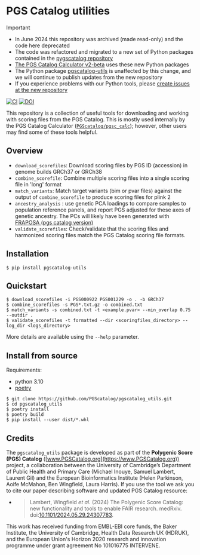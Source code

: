 # PGS Catalog utilities


> [!IMPORTANT]
> * In June 2024 this repository was archived (made read-only) and the code here deprecated
> * The code was refactored and migrated to a new set of Python packages contained in the [pygscatalog repository](https://github.com/PGScatalog/pygscatalog)
> * [The PGS Catalog Calculator v2-beta](https://github.com/PGScatalog/pgsc_calc/releases/tag/v2.0.0-beta) uses these new Python packages
> * The Python package [pgscatalog-utils](https://pypi.org/project/pgscatalog-utils/) is unaffected by this change, and we will continue to publish updates from the new repository
> * If you experience problems with our Python tools, please [create issues at the new repository](https://github.com/PGScatalog/pygscatalog/issues/new)
 
[![CI](https://github.com/PGScatalog/pgscatalog_utils/actions/workflows/main.yml/badge.svg)](https://github.com/PGScatalog/pgscatalog_utils/actions/workflows/main.yml)
[![DOI](https://zenodo.org/badge/513521373.svg)](https://zenodo.org/badge/latestdoi/513521373)

This repository is a collection of useful tools for downloading and working with scoring files from the
PGS Catalog. This is mostly used internally by the PGS Catalog Calculator ([`PGScatalog/pgsc_calc`](https://github.com/PGScatalog/pgsc_calc)); however, other users may find some of these tools helpful.

## Overview

* `download_scorefiles`: Download scoring files by PGS ID (accession) in genome builds GRCh37 or GRCh38
* `combine_scorefile`: Combine multiple scoring files into a single scoring file
in 'long' format
* `match_variants`: Match target variants (bim or pvar files) against the output
of `combine_scorefile` to produce scoring files for plink 2
* `ancestry_analysis` : use genetic PCA loadings to compare samples to population reference panels, and report PGS adjusted for these axes of genetic ancestry. The PCs will likely have been generated with [FRAPOSA (pgs catalog version)](https://github.com/PGScatalog/fraposa_pgsc)
* `validate_scorefiles`: Check/validate that the scoring files and harmonized scoring files match the PGS Catalog scoring file formats.

## Installation

```
$ pip install pgscatalog-utils
```

## Quickstart

```
$ download_scorefiles -i PGS000922 PGS001229 -o . -b GRCh37
$ combine_scorefiles -s PGS*.txt.gz -o combined.txt 
$ match_variants -s combined.txt -t <example.pvar> --min_overlap 0.75 --outdir .
$ validate_scorefiles -t formatted --dir <scoringfiles_directory> --log_dir <logs_directory>
```

More details are available using the `--help` parameter.

## Install from source

Requirements:

- python 3.10
- [poetry](https://python-poetry.org)

```
$ git clone https://github.com/PGScatalog/pgscatalog_utils.git
$ cd pgscatalog_utils
$ poetry install
$ poetry build
$ pip install --user dist/*.whl 
```

## Credits

The `pgscatalog_utils` package is developed as part of the **Polygenic Score (PGS) Catalog** 
([www.PGSCatalog.org](https://www.PGSCatalog.org)) project, a collaboration between the 
University of Cambridge’s Department of Public Health and Primary Care (Michael Inouye, Samuel Lambert, Laurent Gil) 
and the European Bioinformatics Institute (Helen Parkinson, Aoife McMahon, Ben Wingfield, Laura Harris).
If 
you use the tool we ask you to cite our paper describing software and updated PGS Catalog resource:

- >Lambert, Wingfield _et al._ (2024) The Polygenic Score Catalog: new functionality
  and tools to enable FAIR research.  medRxiv.
  doi:[10.1101/2024.05.29.24307783](https://doi.org/10.1101/2024.05.29.24307783).
  
This work has received funding from EMBL-EBI core funds, the Baker Institute, the University of Cambridge, 
Health Data Research UK (HDRUK), and the European Union's Horizon 2020 research and innovation programme 
under grant agreement No 101016775 INTERVENE.
